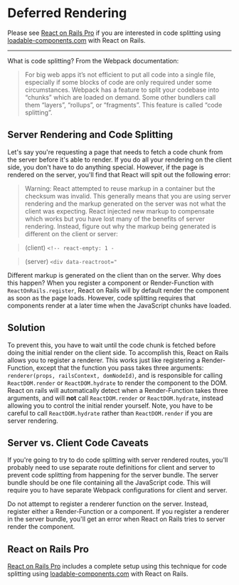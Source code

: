 # Deferred Rendering

Please see [React on Rails Pro](https://www.shakacode.com/react-on-rails-pro/) if you are interested in code splitting using
[loadable-components.com](https://loadable-components.com/docs) with React on Rails.

---

What is code splitting? From the Webpack documentation:

> For big web apps it’s not efficient to put all code into a single file, especially if some blocks of code are only required under some circumstances. Webpack has a feature to split your codebase into “chunks” which are loaded on demand. Some other bundlers call them “layers”, “rollups”, or “fragments”. This feature is called “code splitting”.

## Server Rendering and Code Splitting

Let's say you're requesting a page that needs to fetch a code chunk from the server before it's able to render. If you do all your rendering on the client side, you don't have to do anything special. However, if the page is rendered on the server, you'll find that React will spit out the following error:

> Warning: React attempted to reuse markup in a container but the checksum was invalid. This generally means that you are using server rendering and the markup generated on the server was not what the client was expecting. React injected new markup to compensate which works but you have lost many of the benefits of server rendering. Instead, figure out why the markup being generated is different on the client or server:

> (client) `<!-- react-empty: 1 -`

> (server) `<div data-reactroot="`

Different markup is generated on the client than on the server. Why does this happen? When you register a component or Render-Function with `ReactOnRails.register`, React on Rails will by default render the component as soon as the page loads. However, code splitting requires that components render at a later time when the JavaScript chunks have loaded.

## Solution

To prevent this, you have to wait until the code chunk is fetched before doing the initial render on the client side. To accomplish this, React on Rails allows you to register a renderer. This works just like registering a Render-Function, except that the function you pass takes three arguments: `renderer(props, railsContext, domNodeId)`, and is responsible for calling `ReactDOM.render` or `ReactDOM.hydrate` to render the component to the DOM. React on rails will automatically detect when a Render-Function takes three arguments, and will **not** call `ReactDOM.render` or `ReactDOM.hydrate`, instead allowing you to control the initial render yourself. Note, you have to be careful to call `ReactDOM.hydrate` rather than `ReactDOM.render` if you are server rendering.

## Server vs. Client Code Caveats

If you're going to try to do code splitting with server rendered routes, you'll probably need to use separate route definitions for client and server to prevent code splitting from happening for the server bundle. The server bundle should be one file containing all the JavaScript code. This will require you to have separate Webpack configurations for client and server.

Do not attempt to register a renderer function on the server. Instead, register either a Render-Function or a component. If you register a renderer in the server bundle, you'll get an error when React on Rails tries to server render the component.

## React on Rails Pro

[React on Rails Pro](https://www.shakacode.com/react-on-rails-pro/) includes a complete setup using this technique for code splitting using
[loadable-components.com](https://loadable-components.com/docs) with React on Rails.
